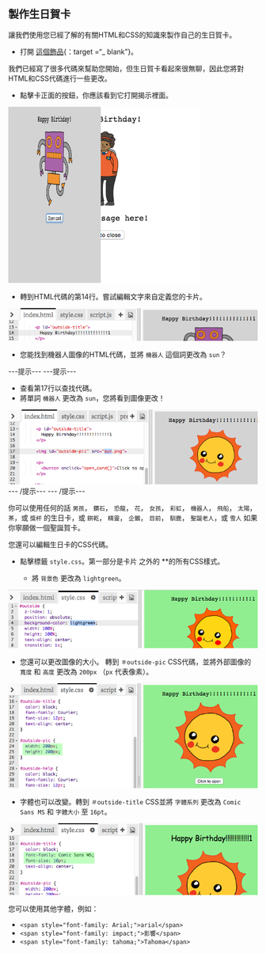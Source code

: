 ## 製作生日賀卡

讓我們使用您已經了解的有關HTML和CSS的知識來製作自己的生日賀卡。

+ 打開 [這個飾品](http://jumpto.cc/web-card){：target =“_ blank”}。

我們已經寫了很多代碼來幫助您開始，但生日賀卡看起來很無聊，因此您將對HTML和CSS代碼進行一些更改。

+ 點擊卡正面的按鈕，你應該看到它打開揭示裡面。

![截圖](images/birthday-click.png)

+ 轉到HTML代碼的第14行。嘗試編輯文字來自定義您的卡片。

![截圖](images/birthday-card-html.png)

+ 您能找到機器人圖像的HTML代碼，並將 `機器人` 這個詞更改為 `sun`？

\---提示\--- \---提示\---

+ 查看第17行以查找代碼。
+ 將單詞 `機器人` 更改為 `sun`，您將看到圖像更改！

![截圖](images/birthday-card-sun.png) \--- /提示\--- \--- /提示\---

你可以使用任何的話 `男孩`， `鑽石`， `恐龍`， `花`， `女孩`， `彩虹`， `機器人`， `飛船`， `太陽`， `茶`，或 `獎杯` 的生日卡，或 `餅乾`， `精靈`， `企鵝`， `目前`， `馴鹿`， `聖誕老人`，或 `雪人` 如果你寧願做一個聖誕賀卡。

您還可以編輯生日卡的CSS代碼。

+ 點擊標籤 `style.css`。第一部分是卡片</strong> 之外的 **的所有CSS樣式。</p></li> 
    
    + 將 `背景色` 更改為 `lightgreen`。</ul> 
    
    ![截圖](images/birthday-card-outside.png)
    
    + 您還可以更改圖像的大小。 轉到 `＃outside-pic` CSS代碼，並將外部圖像的 `寬度` 和 `高度` 更改為 `200px` （`px` 代表像素）。
    
    ![截圖](images/birthday-card-size.png)
    
    + 字體也可以改變。轉到 `＃outside-title` CSS並將 `字體系列` 更改為 `Comic Sans MS` 和 `字體大小` 至 `16pt`。
    
    ![截圖](images/birthday-card-font.png)
    
    您可以使用其他字體，例如：
    
    + `<span style="font-family: Arial;">arial</span>`
    + `<span style="font-family: impact;">影響</span>`
    + `<span style="font-family: tahoma;">Tahoma</span>`